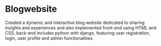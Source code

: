 # Blogwebsite
Created a dynamic and interactive blog website dedicated to sharing insights and experiences and also implemented front-end using HTML and CSS, back-end includes python with django, featuring user registration, login, user profile and admin functionalities. 
